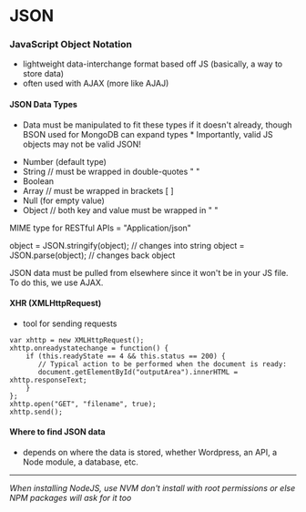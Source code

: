 JSON
====

### JavaScript Object Notation
  - lightweight data-interchange format based off JS (basically, a way to store data)
  - often used with AJAX (more like AJAJ)

#### JSON Data Types
  * Data must be manipulated to fit these types if it doesn't already, though BSON used for MongoDB can expand types *
  Importantly, valid JS objects may not be valid JSON!
  - Number (default type)
  - String // must be wrapped in double-quotes " "
  - Boolean
  - Array // must be wrapped in brackets [ ]
  - Null (for empty value)
  - Object // both key and value must be wrapped in " "

  MIME type for RESTful APIs = "Application/json"


object = JSON.stringify(object);  // changes into string
object = JSON.parse(object);      // changes back object

JSON data must be pulled from elsewhere since it won't be in your JS file. To do this, we use AJAX.

#### XHR (XMLHttpRequest)
- tool for sending requests
```
var xhttp = new XMLHttpRequest();
xhttp.onreadystatechange = function() {
    if (this.readyState == 4 && this.status == 200) {
       // Typical action to be performed when the document is ready:
       document.getElementById("outputArea").innerHTML = xhttp.responseText;
    }
};
xhttp.open("GET", "filename", true);
xhttp.send();
```

#### Where to find JSON data
- depends on where the data is stored, whether Wordpress, an API, a Node module, a database, etc.

---------
*When installing NodeJS, use NVM don't install with root permissions or else NPM packages will ask for it too*
